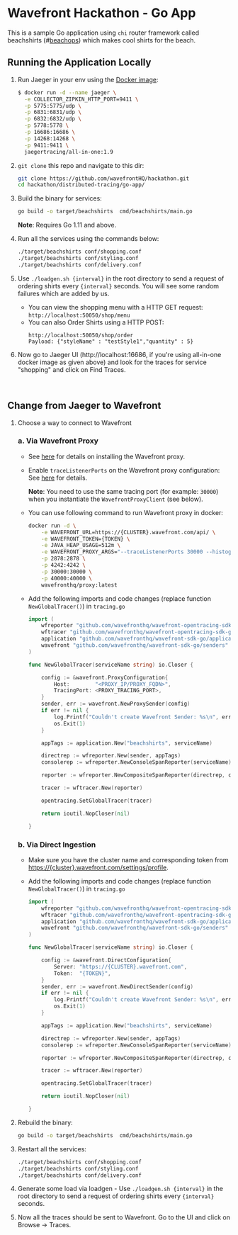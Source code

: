 # Wavefront Hackathon - Go App

This is a sample Go application using `chi` router framework called beachshirts (#[beachops](https://medium.com/@matthewzeier/thoughts-from-an-operations-wrangler-how-we-use-alerts-to-monitor-wavefront-71329c5e57a8)) which makes cool shirts for the beach.

## Running the Application Locally

1. Run Jaeger in your env using the [Docker image](https://www.jaegertracing.io/docs/getting-started):

   ```bash
   $ docker run -d --name jaeger \
     -e COLLECTOR_ZIPKIN_HTTP_PORT=9411 \
     -p 5775:5775/udp \
     -p 6831:6831/udp \
     -p 6832:6832/udp \
     -p 5778:5778 \
     -p 16686:16686 \
     -p 14268:14268 \
     -p 9411:9411 \
     jaegertracing/all-in-one:1.9
   ```

2. `git clone` this repo and navigate to this dir:
    ```bash
    git clone https://github.com/wavefrontHQ/hackathon.git
    cd hackathon/distributed-tracing/go-app/
    ```

3. Build the binary for services:
    ```bash
    go build -o target/beachshirts  cmd/beachshirts/main.go
    ```
    **Note**: Requires Go 1.11 and above.

4. Run all the services using the commands below:
    ```bash
    ./target/beachshirts conf/shopping.conf
    ./target/beachshirts conf/styling.conf
    ./target/beachshirts conf/delivery.conf
    ```

5. Use `./loadgen.sh {interval}` in the root directory to send a request of ordering shirts every `{interval}` seconds. You will see some random failures which are added by us.

    - You can view the shopping menu with a HTTP GET request: `http://localhost:50050/shop/menu`
    - You can also Order Shirts using a HTTP POST:
        ```
        http://localhost:50050/shop/order
        Payload: {"styleName" : "testStyle1","quantity" : 5}
        ```

6. Now go to Jaeger UI (http://localhost:16686, if you're using all-in-one docker image as given above) and look for the traces for service "shopping" and click on Find Traces.

<br/>

## Change from Jaeger to Wavefront

1. Choose a way to connect to Wavefront

    ### a. Via Wavefront Proxy

    * See [here](https://docs.wavefront.com/proxies_installing.html#proxy-installation) for details on installing the Wavefront proxy.

    * Enable `traceListenerPorts` on the Wavefront proxy configuration: See [here](https://docs.wavefront.com/proxies_configuring.html#proxy-configuration-properties) for details.

        **Note**: You need to use the same tracing port (for example: `30000`) when you instantiate the `WavefrontProxyClient` (see below).

    * You can use following command to run Wavefront proxy in docker:

        ```bash
        docker run -d \
            -e WAVEFRONT_URL=https://{CLUSTER}.wavefront.com/api/ \
            -e WAVEFRONT_TOKEN={TOKEN} \
            -e JAVA_HEAP_USAGE=512m \
            -e WAVEFRONT_PROXY_ARGS="--traceListenerPorts 30000 --histogramDistListenerPorts 40000" \
            -p 2878:2878 \
            -p 4242:4242 \
            -p 30000:30000 \
            -p 40000:40000 \
            wavefronthq/proxy:latest
        ```

    * Add the following imports and code changes (replace function `NewGlobalTracer()`) in `tracing.go`

        ```go
        import (
            wfreporter "github.com/wavefronthq/wavefront-opentracing-sdk-go/reporter"
            wftracer "github.com/wavefronthq/wavefront-opentracing-sdk-go/tracer"
            application "github.com/wavefronthq/wavefront-sdk-go/application"
            wavefront "github.com/wavefronthq/wavefront-sdk-go/senders"
        )

        func NewGlobalTracer(serviceName string) io.Closer {

            config := &wavefront.ProxyConfiguration{
                Host:        "<PROXY_IP/PROXY_FQDN>",
                TracingPort: <PROXY_TRACING_PORT>,
            }
            sender, err := wavefront.NewProxySender(config)
            if err != nil {
                log.Printf("Couldn't create Wavefront Sender: %s\n", err.Error())
                os.Exit(1)
            }

            appTags := application.New("beachshirts", serviceName)

            directrep := wfreporter.New(sender, appTags)
            consolerep := wfreporter.NewConsoleSpanReporter(serviceName)

            reporter := wfreporter.NewCompositeSpanReporter(directrep, consolerep)

            tracer := wftracer.New(reporter)

            opentracing.SetGlobalTracer(tracer)

            return ioutil.NopCloser(nil)

        }
        ```


    ### b. Via Direct Ingestion
    * Make sure you have the cluster name and corresponding token from [https://{cluster}.wavefront.com/settings/profile](https://{cluster}.wavefront.com/settings/profile).

    * Add the following imports and code changes (replace function `NewGlobalTracer()`) in `tracing.go`

        ```go
        import (
            wfreporter "github.com/wavefronthq/wavefront-opentracing-sdk-go/reporter"
            wftracer "github.com/wavefronthq/wavefront-opentracing-sdk-go/tracer"
            application "github.com/wavefronthq/wavefront-sdk-go/application"
            wavefront "github.com/wavefronthq/wavefront-sdk-go/senders"
        )

        func NewGlobalTracer(serviceName string) io.Closer {

            config := &wavefront.DirectConfiguration{
                Server: "https://{CLUSTER}.wavefront.com",
                Token:  "{TOKEN}",
            }
            sender, err := wavefront.NewDirectSender(config)
            if err != nil {
                log.Printf("Couldn't create Wavefront Sender: %s\n", err.Error())
                os.Exit(1)
            }

            appTags := application.New("beachshirts", serviceName)

            directrep := wfreporter.New(sender, appTags)
            consolerep := wfreporter.NewConsoleSpanReporter(serviceName)

            reporter := wfreporter.NewCompositeSpanReporter(directrep, consolerep)

            tracer := wftracer.New(reporter)

            opentracing.SetGlobalTracer(tracer)

            return ioutil.NopCloser(nil)

        }
        ```

2. Rebuild the binary:
    ```bash
    go build -o target/beachshirts  cmd/beachshirts/main.go
    ```

3. Restart all the services:
    ```bash
    ./target/beachshirts conf/shopping.conf
    ./target/beachshirts conf/styling.conf
    ./target/beachshirts conf/delivery.conf
    ```

4. Generate some load via loadgen - Use `./loadgen.sh {interval}` in the root directory to send a request of ordering shirts every `{interval}` seconds.

5. Now all the traces should be sent to Wavefront. Go to the UI and click on Browse -> Traces.
